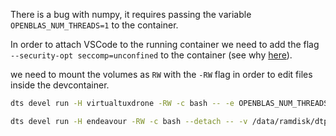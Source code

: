 There is a bug with numpy, it requires passing the variable `OPENBLAS_NUM_THREADS=1` to the container.

In order to attach VSCode to the running container we need to add the flag `--security-opt seccomp=unconfined` to the container (see why [here](https://askubuntu.com/questions/1405417/20-04-vs-22-04-inside-docker-with-a-16-04-host-thread-start-failures)).

we need to mount the volumes as `RW` with the `-RW` flag in order to edit files inside the devcontainer.

```bash
dts devel run -H virtualtuxdrone -RW -c bash -- -e OPENBLAS_NUM_THREADS=1 --security-opt seccomp=unconfined -v /data/ramdisk/dtps:/dtps -e DT_SUPERUSER=1
```


```bash
dts devel run -H endeavour -RW -c bash --detach -- -v /data/ramdisk/dtps:/dtps -e DT_SUPERUSER=1 --privileged
```
